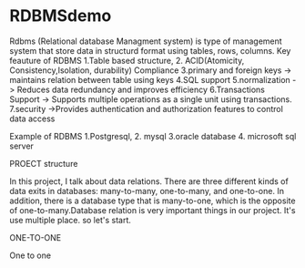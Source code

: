 # RDBMSdemo
Rdbms (Relational database Managment system) is type of management system that store data in structurd format using tables, rows, columns.
Key feauture of RDBMS
1.Table based structure, 2. ACID(Atomicity, Consistency,Isolation, durability) Compliance 
3.primary and foreign keys -> maintains relation between table using keys
4.SQL support
5.normalization -> Reduces data redundancy and improves efficiency
6.Transactions Support ->  Supports multiple operations as a single unit using transactions.
7.security ->Provides authentication and authorization features to control data access

Example of RDBMS
1.Postgresql, 2. mysql 3.oracle database 4. microsoft sql server

PROECT structure

In this project, I talk about data relations. There are three different kinds of data exits in databases: many-to-many, one-to-many, and one-to-one. In addition, there is a database type that is many-to-one, which is the opposite of one-to-many.Database relation is very important things in our project. It's use multiple place. so let's start.

ONE-TO-ONE

One to one 

